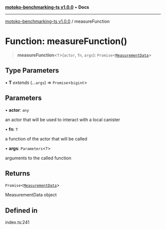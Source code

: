 [**motoko-benchmarking-ts v1.0.0**](../README.md) • **Docs**

***

[motoko-benchmarking-ts v1.0.0](../README.md) / measureFunction

# Function: measureFunction()

> **measureFunction**\<`T`\>(`actor`, `fn`, `args`): `Promise`\<[`MeasurementData`](../type-aliases/MeasurementData.md)\>

## Type Parameters

• **T** *extends* (...`args`) => `Promise`\<`bigint`\>

## Parameters

• **actor**: `any`

an actor that will be used to interact with a local canister

• **fn**: `T`

a function of the actor that will be called

• **args**: `Parameters`\<`T`\>

arguments to the called function

## Returns

`Promise`\<[`MeasurementData`](../type-aliases/MeasurementData.md)\>

MeasurementData object

## Defined in

index.ts:241
